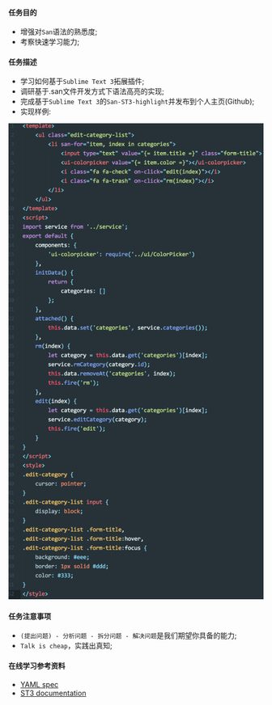 #### 任务目的
- 增强对`San`语法的熟悉度;
- 考察快速学习能力;

#### 任务描述
- 学习如何基于`Sublime Text 3`拓展插件;
- 调研基于.san文件开发方式下语法高亮的实现;
- 完成基于`Sublime Text 3`的`San-ST3-highlight`并发布到个人主页(Github);
- 实现样例:
<img src="5.2.png">

#### 任务注意事项
- `(提出问题) - 分析问题 - 拆分问题 - 解决问题`是我们期望你具备的能力;
- `Talk is cheap`，实践出真知;

#### 在线学习参考资料
- [YAML spec]()
- [ST3 documentation]()